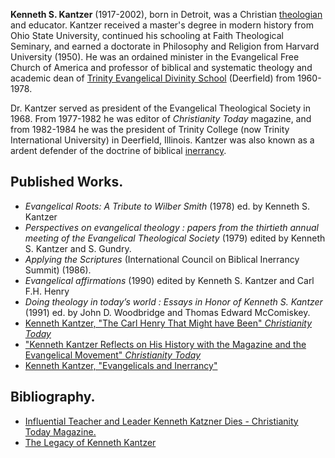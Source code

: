 **Kenneth S. Kantzer** (1917-2002), born in Detroit, was a
Christian [theologian](Theologian "Theologian") and educator.
Kantzer received a master's degree in modern history from Ohio
State University, continued his schooling at Faith Theological
Seminary, and earned a doctorate in Philosophy and Religion from
Harvard University (1950). He was an ordained minister in the
Evangelical Free Church of America and professor of biblical and
systematic theology and academic dean of
[Trinity Evangelical Divinity School](Trinity_Evangelical_Divinity_School "Trinity Evangelical Divinity School")
(Deerfield) from 1960-1978.

Dr. Kantzer served as president of the Evangelical Theological
Society in 1968. From 1977-1982 he was editor of
*Christianity Today* magazine, and from 1982-1984 he was the
president of Trinity College (now Trinity International University)
in Deerfield, Illinois. Kantzer was also known as a ardent defender
of the doctrine of biblical [inerrancy](Inerrancy "Inerrancy").

## Published Works.

-   *Evangelical Roots: A Tribute to Wilber Smith* (1978) ed. by
    Kenneth S. Kantzer
-   *Perspectives on evangelical theology : papers from the thirtieth annual meeting of the Evangelical Theological Society*
    (1979) edited by Kenneth S. Kantzer and S. Gundry.
-   *Applying the Scriptures* (International Council on Biblical
    Inerrancy Summit) (1986).
-   *Evangelical affirmations* (1990) edited by Kenneth S. Kantzer
    and Carl F.H. Henry
-   *Doing theology in today’s world : Essays in Honor of Kenneth S. Kantzer*
    (1991) ed. by John D. Woodbridge and Thomas Edward McComiskey.
-   [Kenneth Kantzer, "The Carl Henry That Might have Been" *Christianity Today*](http://www.christianitytoday.com/ct/2003/149/15.0.html)
-   ["Kenneth Kantzer Reflects on His History with the Magazine and the Evangelical Movement" *Christianity Today*](http://www.ctlibrary.com/8854)
-   [Kenneth Kantzer, "Evangelicals and Inerrancy"](http://www.biblicalstudies.org.uk/article_inerrancy_kantzer.html)

## Bibliography.

-   [Influential Teacher and Leader Kenneth Katzner Dies - Christianity Today Magazine.](http://www.christianitytoday.com/ct/2002/124/31.0.html)
-   [The Legacy of Kenneth Kantzer](http://www.tiu.edu/trinitymagazine/6-20kantzer.htm)



